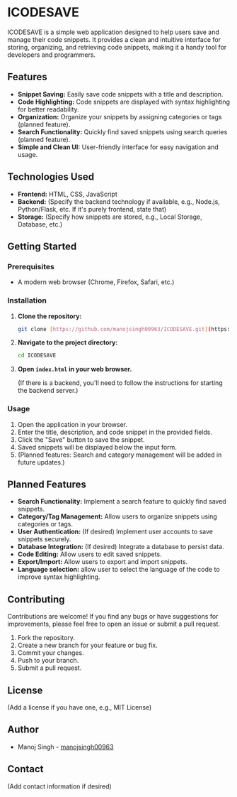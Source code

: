 # ICODESAVE

ICODESAVE is a simple web application designed to help users save and manage their code snippets. It provides a clean and intuitive interface for storing, organizing, and retrieving code snippets, making it a handy tool for developers and programmers.

## Features

* **Snippet Saving:** Easily save code snippets with a title and description.
* **Code Highlighting:** Code snippets are displayed with syntax highlighting for better readability.
* **Organization:** Organize your snippets by assigning categories or tags (planned feature).
* **Search Functionality:** Quickly find saved snippets using search queries (planned feature).
* **Simple and Clean UI:** User-friendly interface for easy navigation and usage.

## Technologies Used

* **Frontend:** HTML, CSS, JavaScript
* **Backend:** (Specify the backend technology if available, e.g., Node.js, Python/Flask, etc. If it's purely frontend, state that)
* **Storage:** (Specify how snippets are stored, e.g., Local Storage, Database, etc.)

## Getting Started

### Prerequisites

* A modern web browser (Chrome, Firefox, Safari, etc.)

### Installation

1.  **Clone the repository:**

    ```bash
    git clone [https://github.com/manojsingh00963/ICODESAVE.git](https://www.google.com/search?q=https://github.com/manojsingh00963/ICODESAVE.git)
    ```

2.  **Navigate to the project directory:**

    ```bash
    cd ICODESAVE
    ```

3.  **Open `index.html` in your web browser.**

    (If there is a backend, you'll need to follow the instructions for starting the backend server.)

### Usage

1.  Open the application in your browser.
2.  Enter the title, description, and code snippet in the provided fields.
3.  Click the "Save" button to save the snippet.
4.  Saved snippets will be displayed below the input form.
5. (Planned features: Search and category management will be added in future updates.)

## Planned Features

* **Search Functionality:** Implement a search feature to quickly find saved snippets.
* **Category/Tag Management:** Allow users to organize snippets using categories or tags.
* **User Authentication:** (If desired) Implement user accounts to save snippets securely.
* **Database Integration:** (If desired) Integrate a database to persist data.
* **Code Editing:** Allow users to edit saved snippets.
* **Export/Import:** Allow users to export and import snippets.
* **Language selection:** allow user to select the language of the code to improve syntax highlighting.

## Contributing

Contributions are welcome! If you find any bugs or have suggestions for improvements, please feel free to open an issue or submit a pull request.

1.  Fork the repository.
2.  Create a new branch for your feature or bug fix.
3.  Commit your changes.
4.  Push to your branch.
5.  Submit a pull request.

## License

(Add a license if you have one, e.g., MIT License)

## Author

* Manoj Singh - [manojsingh00963](https://github.com/manojsingh00963)

## Contact

(Add contact information if desired)
